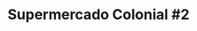 ---
title: "Supermercado Colonial #2"
url: /san-pedro-sula/supermercado-colonial-2/
shop: supermercado
---